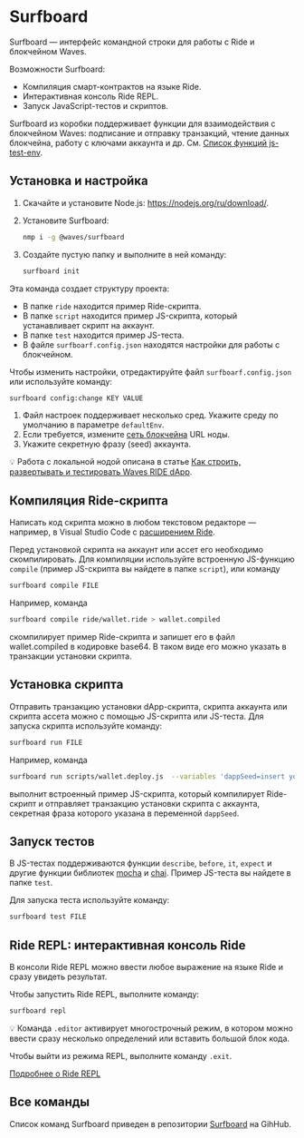 # Surfboard

Surfboard — интерфейс командной строки для работы с Ride и блокчейном Waves.

Возможности Surfboard:

* Компиляция смарт-контрактов на языке Ride.
* Интерактивная консоль Ride REPL.
* Запуск JavaScript-тестов и скриптов.

Surfboard из коробки поддерживает функции для взаимодействия с блокчейном Waves: подписание и отправку транзакций, чтение данных блокчейна, работу с ключами аккаунта и др. См. [Список функций js-test-env](https://wavesplatform.github.io/js-test-env/globals.html).

## Установка и настройка

1. Скачайте и установите Node.js: <https://nodejs.org/ru/download/>.
2. Установите Surfboard:

   ```bash
   nmp i -g @waves/surfboard
   ```

3. Создайте пустую папку и выполните в ней команду:

   ```bash
   surfboard init
   ```

Эта команда создает структуру проекта:

* В папке `ride` находится пример Ride-скрипта.
* В папке `script` находится пример JS-скрипта, который устанавливает скрипт на аккаунт.
* В папке `test` находится пример JS-теста.
* В файле `surfboarf.config.json` находятся настройки для работы с блокчейном.

Чтобы изменить настройки, отредактируйте файл `surfboarf.config.json` или используйте команду:

```bash
surfboard config:change KEY VALUE
```

1. Файл настроек поддерживает несколько сред. Укажите среду по умолчанию в параметре `defaultEnv`.
2. Если требуется, измените [сеть блокчейна](/ru/blockchain/blockchain-network/chain-id) URL ноды.
3. Укажите секретную фразу (seed) аккаунта.

:bulb: Работа с локальной нодой описана в статье [Как строить, развертывать и тестировать Waves RIDE dApp](https://habr.com/ru/company/waves/blog/459773/).

## Компиляция Ride-скрипта

Написать код скрипта можно в любом текстовом редакторе — например, в Visual Studio Code с [расширением Ride](/ru/building-apps/smart-contracts/tools/ride-vscode).

Перед установкой скрипта на аккаунт или ассет его необходимо скомпилировать. Для компиляции используйте встроенную JS-функцию `compile` (пример JS-скрипта вы найдете в папке `script`), или команду

```bash
surfboard compile FILE
```

Например, команда

```bash
surfboard compile ride/wallet.ride > wallet.compiled
```

скомпилирует пример Ride-скрипта и запишет его в файл wallet.compiled в кодировке base64. В таком виде его можно указать в транзакции установки скрипта.

## Установка скрипта

Отправить транзакцию установки dApp-скрипта, скрипта аккаунта или скрипта ассета можно с помощью JS-скрипта или JS-теста. Для запуска скрипта используйте команду:

```bash
surfboard run FILE
```

Например, команда 

```bash
surfboard run scripts/wallet.deploy.js  --variables 'dappSeed=insert your seed here'
```

выполнит встроенный пример JS-скрипта, который компилирует Ride-скрипт и отправляет транзакцию установки скрипта с аккаунта, секретная фраза которого указана в переменной `dappSeed`.

## Запуск тестов

В JS-тестах поддерживаются функции `describe`, `before`, `it`, `expect` и другие функции библиотек [mocha](https://mochajs.org/) и [chai](https://www.chaijs.com/). Пример JS-теста вы найдете в папке `test`.

Для запуска теста используйте команду:

```bash
surfboard test FILE
```

## Ride REPL: интерактивная консоль Ride

В консоли Ride REPL можно ввести любое выражение на языке Ride и сразу увидеть результат.

Чтобы запустить Ride REPL, выполните команду:

```bash
surfboard repl
```

:bulb: Команда `.editor` активирует многострочный режим, в котором можно ввести сразу несколько определений или вставить большой блок кода.

Чтобы выйти из режима REPL, выполните команду `.exit`.

[Подробнее о Ride REPL](/ru/building-apps/smart-contracts/tools/repl)

## Все команды

Список команд Surfboard приведен в репозитории [Surfboard](https://github.com/wavesplatform/surfboard#surfboard-help-command) на GihHub.
